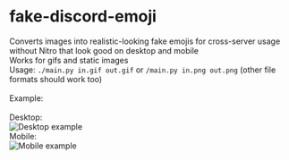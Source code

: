 # fake-discord-emoji
Converts images into realistic-looking fake emojis for cross-server usage without Nitro that look good on desktop and mobile<br>
Works for gifs and static images<br>
Usage: `./main.py in.gif out.gif` or `/main.py in.png out.png` (other file formats should work too)<br><br>
Example:<br><br>
Desktop:<br>
![Desktop example](https://cdn.discordapp.com/attachments/705726898327519253/724281563667365919/unknown.png)<br>
Mobile:<br>
![Mobile example](https://cdn.discordapp.com/attachments/705726898327519253/724282968553816084/unknown.png)<br>
